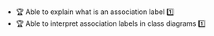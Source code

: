* <span id="outcome-classDiagrams-associations-labels-one">:trophy: Able to explain what is an association label :one:</span>
* <span id="outcome-classDiagrams-associations-labels-two">:trophy: Able to interpret association labels in class diagrams :one:</span>
